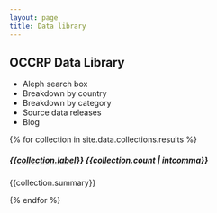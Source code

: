 ```yaml
---
layout: page
title: Data library
---
```



## OCCRP Data Library

* Aleph search box
* Breakdown by country
* Breakdown by category
* Source data releases
* Blog


{% for collection in site.data.collections.results %}
  <h5>
    <a href="{{collection.links.ui}}">{{collection.label}}</a>
    {{collection.count | intcomma}}
  </h5>
  <p>
    {{collection.summary}}
  </p>
{% endfor %}